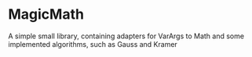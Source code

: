# MagicMath
A simple small library, containing adapters for VarArgs to Math and some implemented algorithms, such as Gauss and Kramer
